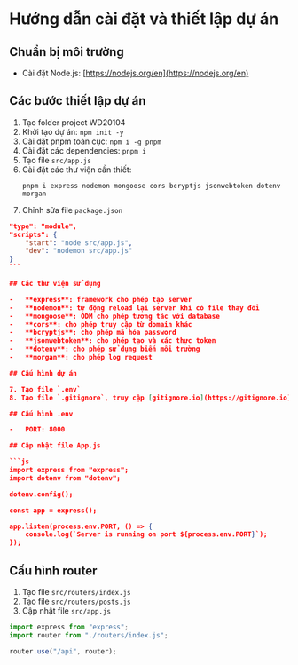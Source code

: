 # Hướng dẫn cài đặt và thiết lập dự án

## Chuẩn bị môi trường

-   Cài đặt Node.js: [https://nodejs.org/en](https://nodejs.org/en)

## Các bước thiết lập dự án

1. Tạo folder project WD20104
2. Khởi tạo dự án: `npm init -y`
3. Cài đặt pnpm toàn cục: `npm i -g pnpm`
4. Cài đặt các dependencies: `pnpm i`
5. Tạo file `src/app.js`
6. Cài đặt các thư viện cần thiết:
    ```
    pnpm i express nodemon mongoose cors bcryptjs jsonwebtoken dotenv morgan
    ```
7. Chỉnh sửa file `package.json`

````json
"type": "module",
"scripts": {
    "start": "node src/app.js",
    "dev": "nodemon src/app.js"
}
```

## Các thư viện sử dụng

-   **express**: framework cho phép tạo server
-   **nodemon**: tự động reload lại server khi có file thay đổi
-   **mongoose**: ODM cho phép tương tác với database
-   **cors**: cho phép truy cập từ domain khác
-   **bcryptjs**: cho phép mã hóa password
-   **jsonwebtoken**: cho phép tạo và xác thực token
-   **dotenv**: cho phép sử dụng biến môi trường
-   **morgan**: cho phép log request

## Cấu hình dự án

7. Tạo file `.env`
8. Tạo file `.gitignore`, truy cập [gitignore.io](https://gitignore.io) để tạo file .gitignore

## Cấu hình .env

-   PORT: 8000

## Cập nhật file App.js

```js
import express from "express";
import dotenv from "dotenv";

dotenv.config();

const app = express();

app.listen(process.env.PORT, () => {
    console.log(`Server is running on port ${process.env.PORT}`);
});
````

## Cấu hình router

1. Tạo file `src/routers/index.js`
2. Tạo file `src/routers/posts.js`
3. Cập nhật file `src/app.js`

```js
import express from "express";
import router from "./routers/index.js";

router.use("/api", router);
```
